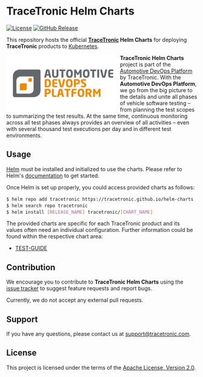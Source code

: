 # TraceTronic Helm Charts

[![License](https://img.shields.io/badge/License-Apache%202.0-blue.svg)](https://opensource.org/licenses/Apache-2.0) [![GitHub Release](https://img.shields.io/github/release/tracetronic/helm-charts.svg?label=version)](https://github.com/tracetronic/helm-charts/releases)

This repository hosts the official **[TraceTronic](https://www.tracetronic.de/) Helm Charts** for deploying **TraceTronic** products to [Kubernetes](https://kubernetes.io/).

<img src="https://github.com/tracetronic/helm-charts/blob/main/.github/img/automotive_devops_platform_logo.png?raw=true" align="left" alt="Automotive DevOps Platform">

**TraceTronic Helm Charts** project is part of the [Automotive DevOps Platform](https://www.tracetronic.com/products/automotive-devops-platform/) by TraceTronic. With the **Automotive DevOps Platform**, we go from the big picture to the details and unite all phases of vehicle software testing – from planning the test scopes to summarizing the test results. At the same time, continuous monitoring across all test phases always provides an overview of all activities – even with several thousand test executions per day and in different test environments.

## Usage

[Helm](https://helm.sh) must be installed and initialized to use the charts.
Please refer to Helm's [documentation](https://helm.sh/docs/) to get started.

Once Helm is set up properly, you could access provided charts as follows:

```bash
$ helm repo add tracetronic https://tracetronic.github.io/helm-charts
$ helm search repo tracetronic
$ helm install [RELEASE_NAME] tracetronic/[CHART_NAME]
```

The provided charts are specific for each TraceTronic product and its values often need an individual configuration. Further information could be found within the respective chart area:
- [TEST-GUIDE](https://github.com/tracetronic/helm-charts/blob/main/charts/test-guide/README.md)

## Contribution

We encourage you to contribute to **TraceTronic Helm Charts** using the [issue tracker](https://github.com/tracetronic/helm-charts/issues/new/choose) to suggest feature requests and report bugs.

Currently, we do not accept any external pull requests.

## Support

If you have any questions, please contact us at [support@tracetronic.com](mailto:support@tracetronic.com).

## License

This project is licensed under the terms of the [Apache License, Version 2.0](https://github.com/tracetronic/helm-charts/blob/main/LICENSE).
